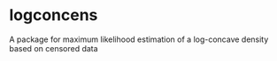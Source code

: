 # logconcens
A package for maximum likelihood estimation of a log-concave density based on censored data
